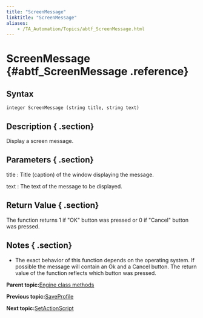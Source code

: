 ```yaml
--- 
title: "ScreenMessage"
linktitle: "ScreenMessage"
aliases: 
    - /TA_Automation/Topics/abtf_ScreenMessage.html
---
```

# ScreenMessage {#abtf_ScreenMessage .reference}

## Syntax

`integer ScreenMessage (string title, string text)`

## Description { .section}

Display a screen message.

## Parameters { .section}

title
:   Title \(caption\) of the window displaying the message.

text
:   The text of the message to be displayed.

## Return Value { .section}

The function returns 1 if "OK" button was pressed or 0 if "Cancel" button was pressed.

## Notes { .section}

-   The exact behavior of this function depends on the operating system. If possible the message will contain an Ok and a Cancel button. The return value of the function reflects which button was pressed.

**Parent topic:**[Engine class methods](../../TA_Automation/Topics/abtf_Engine_classes.html)

**Previous topic:**[SaveProfile](../../TA_Automation/Topics/abtf_SaveProfile.html)

**Next topic:**[SetActionScript](../../TA_Automation/Topics/abtf_SetActionScript.html)

